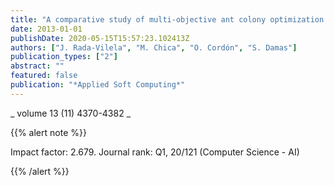 ```yaml
---
title: "A comparative study of multi-objective ant colony optimization algorithms for the time and space assembly line balancing problem"
date: 2013-01-01
publishDate: 2020-05-15T15:57:23.102413Z
authors: ["J. Rada-Vilela", "M. Chica", "O. Cordón", "S. Damas"]
publication_types: ["2"]
abstract: ""
featured: false
publication: "*Applied Soft Computing*"
---
```



_ volume 13 (11) 4370-4382 _


{{% alert note %}}

Impact factor: 2.679. Journal rank: Q1, 20/121 (Computer Science - AI)

{{% /alert %}}


